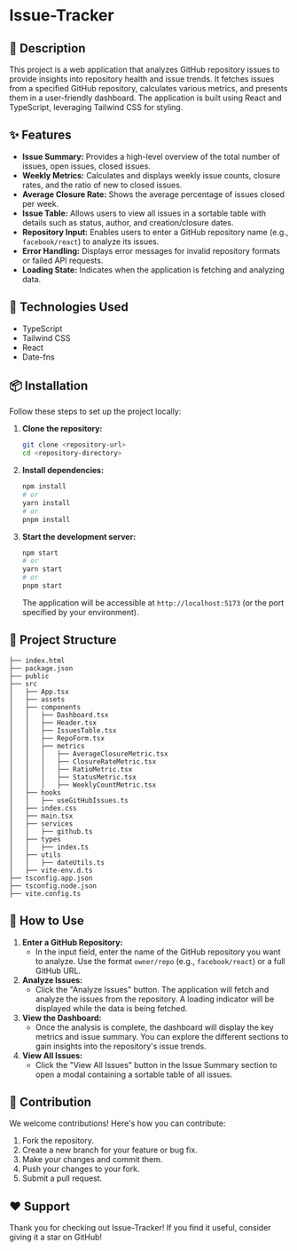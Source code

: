 # Issue-Tracker

## 📝 Description

This project is a web application that analyzes GitHub repository issues to provide insights into repository health and issue trends. It fetches issues from a specified GitHub repository, calculates various metrics, and presents them in a user-friendly dashboard. The application is built using React and TypeScript, leveraging Tailwind CSS for styling.

## ✨ Features

- **Issue Summary:** Provides a high-level overview of the total number of issues, open issues, closed issues.
- **Weekly Metrics:** Calculates and displays weekly issue counts, closure rates, and the ratio of new to closed issues.
- **Average Closure Rate:** Shows the average percentage of issues closed per week.
- **Issue Table:** Allows users to view all issues in a sortable table with details such as status, author, and creation/closure dates.
- **Repository Input:** Enables users to enter a GitHub repository name (e.g., `facebook/react`) to analyze its issues.
- **Error Handling:** Displays error messages for invalid repository formats or failed API requests.
- **Loading State:** Indicates when the application is fetching and analyzing data.

## 🔧 Technologies Used

- TypeScript
- Tailwind CSS
- React
- Date-fns

## 📦 Installation

Follow these steps to set up the project locally:

1.  **Clone the repository:**

    ```bash
    git clone <repository-url>
    cd <repository-directory>
    ```

2.  **Install dependencies:**

    ```bash
    npm install
    # or
    yarn install
    # or
    pnpm install
    ```

3.  **Start the development server:**

    ```bash
    npm start
    # or
    yarn start
    # or
    pnpm start
    ```

    The application will be accessible at `http://localhost:5173` (or the port specified by your environment).

## 📂 Project Structure

```
├── index.html
├── package.json
├── public
├── src
│   ├── App.tsx
│   ├── assets
│   ├── components
│   │   ├── Dashboard.tsx
│   │   ├── Header.tsx
│   │   ├── IssuesTable.tsx
│   │   ├── RepoForm.tsx
│   │   ├── metrics
│   │   │   ├── AverageClosureMetric.tsx
│   │   │   ├── ClosureRateMetric.tsx
│   │   │   ├── RatioMetric.tsx
│   │   │   ├── StatusMetric.tsx
│   │   │   ├── WeeklyCountMetric.tsx
│   ├── hooks
│   │   ├── useGitHubIssues.ts
│   ├── index.css
│   ├── main.tsx
│   ├── services
│   │   ├── github.ts
│   ├── types
│   │   ├── index.ts
│   ├── utils
│   │   ├── dateUtils.ts
│   ├── vite-env.d.ts
├── tsconfig.app.json
├── tsconfig.node.json
├── vite.config.ts

```

## 🚀 How to Use

1.  **Enter a GitHub Repository:**
    - In the input field, enter the name of the GitHub repository you want to analyze. Use the format `owner/repo` (e.g., `facebook/react`) or a full GitHub URL.
2.  **Analyze Issues:**
    - Click the "Analyze Issues" button. The application will fetch and analyze the issues from the repository. A loading indicator will be displayed while the data is being fetched.
3.  **View the Dashboard:**
    - Once the analysis is complete, the dashboard will display the key metrics and issue summary. You can explore the different sections to gain insights into the repository's issue trends.
4.  **View All Issues:**
    - Click the "View All Issues" button in the Issue Summary section to open a modal containing a sortable table of all issues.

## 🤝 Contribution

We welcome contributions! Here's how you can contribute:

1.  Fork the repository.
2.  Create a new branch for your feature or bug fix.
3.  Make your changes and commit them.
4.  Push your changes to your fork.
5.  Submit a pull request.

## ❤️ Support

Thank you for checking out Issue-Tracker! If you find it useful, consider giving it a star on GitHub!
